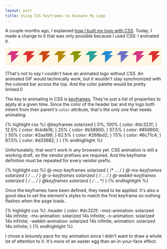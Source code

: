 ```yaml
---
layout: post
title: Using CSS Keyframes to Animate My Logo
---
```


A couple months ago, I explained [how I built my logo with CSS][1].
Today, I made a change to it that was only possible because I used
CSS: I animated it.

![Exploded logo animation][2]

(That's not to say I couldn't have an animated logo without CSS. An
animated GIF would technically work, but it wouldn't stay synchronized
with the colored bar across the top. And the color palette would
be pretty limited.0

The key to animating in CSS is [keyframes][3]. They're just a list
of properties to apply at a given time. Since the color of the
header bar and my logo both inherit from their parent's `color`
attribute, that's the only one that needs animating.

{% highlight css %}
@keyframes solarized {
    0%, 100% { color: #dc322f; }
    12.5%    { color: #cb4b16; }
    25%      { color: #b58900; }
    37.5%    { color: #859900; }
    50%      { color: #2aa198; }
    62.5%    { color: #268bd2; }
    75%      { color: #6c71c4; }
    87.5%    { color: #d33682; }
}
{% endhighlight %}

Unfortunately, that won't work in any browsers yet. CSS animation
is still a working draft, so the vendor prefixes are required. And
the keyframe definition must be repeated for every vendor prefix.

{% highlight css %}
@-moz-keyframes    solarized { /* ... */ }
@-ms-keyframes     solarized { /* ... */ }
@-o-keyframes      solarized { /* ... */ }
@-webkit-keyframes solarized { /* ... */ }
@keyframes         solarized { /* ... */ }
{% endhighlight %}

Once the keyframes have been defined, they need to be applied. It's
also a good idea to set the element's styles to match the first
keyframe so nothing flashes when the page loads.

{% highlight css %}
.header {
    color: #dc322f;
    -moz-animation: solarized 14s infinite;
    -ms-animation: solarized 14s infinite;
    -o-animation: solarized 14s infinite;
    -webkit-animation: solarized 14s infinite;
    animation: solarized 14s infinite;
}
{% endhighlight %}

I chose a leisurely pace for my animation since I didn't want to
draw a whole lot of attention to it. It's more of an easter egg
than an in-your-face effect.

[1]: /2011/10/29/how-i-built-my-logo-with-css/
[2]: /static/images/2011-12-20-figure-1.png
[3]: https://developer.mozilla.org/en/CSS/@keyframes
